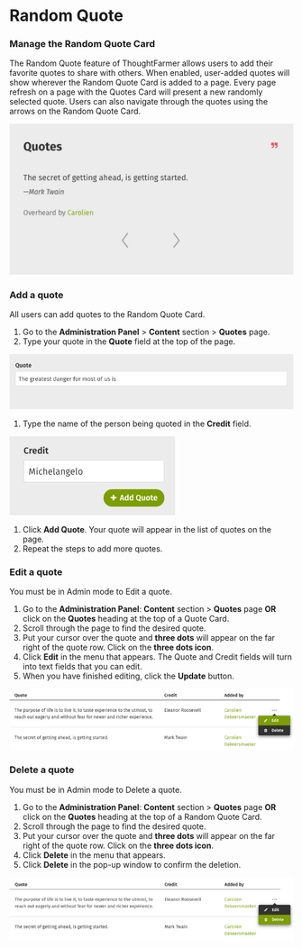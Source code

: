 # Random Quote

### Manage the Random Quote Card

The Random Quote feature of ThoughtFarmer allows users to add their favorite quotes to share with others. When enabled, user-added quotes will show wherever the Random Quote Card is added to a page. Every page refresh on a page with the Quotes Card will present a new randomly selected quote. Users can also navigate through the quotes using the arrows on the Random Quote Card.  


![](../../../.gitbook/assets/1%20%2866%29.png)

### Add a quote

All users can add quotes to the Random Quote Card.

1. Go to the **Administration Panel** &gt; **Content** section &gt; **Quotes** page.
2. Type your quote in the **Quote** field at the top of the page.

![](../../../.gitbook/assets/2%20%2853%29.png)

1. Type the name of the person being quoted in the **Credit** field.

![](../../../.gitbook/assets/3%20%2824%29.png)



1. Click **Add Quote**. Your quote will appear in the list of quotes on the page.
2. Repeat the steps to add more quotes.

### Edit a quote

You must be in Admin mode to Edit a quote.

1. Go to the **Administration Panel**: **Content** section &gt; **Quotes** page **OR** click on the **Quotes** heading at the top of a Quote Card.
2. Scroll through the page to find the desired quote.
3. Put your cursor over the quote and **three dots** will appear on the far right of the quote row. Click on the **three dots icon**.
4. Click **Edit** in the menu that appears. The Quote and Credit fields will turn into text fields that you can edit.
5. When you have finished editing, click the **Update** button.

![](../../../.gitbook/assets/4%20%284%29.png)

### Delete a quote

You must be in Admin mode to Delete a quote.

1. Go to the **Administration Panel**: **Content** section &gt; **Quotes** page **OR** click on the **Quotes** heading at the top of a Random Quote Card.
2. Scroll through the page to find the desired quote.
3. Put your cursor over the quote and **three dots** will appear on the far right of the quote row. Click on the **three dots icon**.
4. Click **Delete** in the menu that appears. 
5. Click **Delete** in the pop-up window to confirm the deletion.

![](../../../.gitbook/assets/5%20%2829%29.png)

